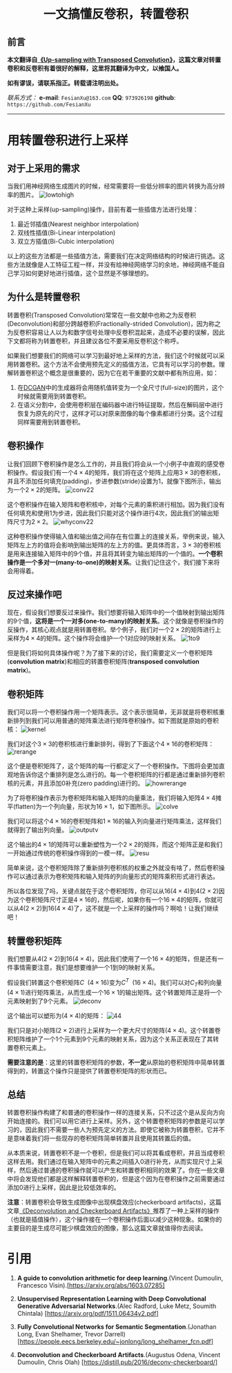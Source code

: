 <h1 align = "center">一文搞懂反卷积，转置卷积</h1>

## 前言
**本文翻译自[《Up-sampling with Transposed Convolution》](https://towardsdatascience.com/up-sampling-with-transposed-convolution-9ae4f2df52d0)，这篇文章对转置卷积和反卷积有着很好的解释，这里将其翻译为中文，以飨国人。**

**如有谬误，请联系指正。转载请注明出处。**

*联系方式：*
**e-mail**: `FesianXu@163.com`
**QQ**: `973926198`
**github**: `https://github.com/FesianXu`

*******************************************************

# 用转置卷积进行上采样

## 对于上采用的需求
当我们用神经网络生成图片的时候，经常需要将一些低分辨率的图片转换为高分辨率的图片。
![lowtohigh][lowtohigh]

对于这种上采样(up-sampling)操作，目前有着一些插值方法进行处理：

1. 最近邻插值(Nearest neighbor interpolation)
2. 双线性插值(Bi-Linear interpolation)
3. 双立方插值(Bi-Cubic interpolation)

以上的这些方法都是一些插值方法，需要我们在决定网络结构的时候进行挑选。这些方法就像是人工特征工程一样，并没有给神经网络学习的余地，神经网络不能自己学习如何更好地进行插值，这个显然是不够理想的。

## 为什么是转置卷积
转置卷积(Transposed Convolution)常常在一些文献中也称之为反卷积(Deconvolution)和部分跨越卷积(Fractionally-strided Convolution)，因为称之为反卷积容易让人以为和数字信号处理中反卷积混起来，造成不必要的误解，因此下文都将称为转置卷积，并且建议各位不要采用反卷积这个称呼。

如果我们想要我们的网络可以学习到最好地上采样的方法，我们这个时候就可以采用转置卷积。这个方法不会使用预先定义的插值方法，它具有可以学习的参数。理解转置卷积这个概念是很重要的，因为它在若干重要的文献中都有所应用，如：

1. 在[DCGAN]中的生成器将会用随机值转变为一个全尺寸(full-size)的图片，这个时候就需要用到转置卷积。
2. 在语义分割中，会使用卷积层在编码器中进行特征提取，然后在解码层中进行恢复为原先的尺寸，这样才可以对原来图像的每个像素都进行分类。这个过程同样需要用到转置卷积。

## 卷积操作
让我们回顾下卷积操作是怎么工作的，并且我们将会从一个小例子中直观的感受卷积操作。假设我们有一个$4 \times 4$的矩阵，我们将在这个矩阵上应用$3 \times 3$的卷积核，并且不添加任何填充(padding)，步进参数(stride)设置为1，就像下图所示，输出为一个$2 \times 2$的矩阵。
![conv22][conv22]

这个卷积操作在输入矩阵和卷积核中，对每个元素的乘积进行相加。因为我们没有任何填充和使用1为步进，因此我们只能对这个操作进行4次，因此我们的输出矩阵尺寸为$2 \times 2$。
![whyconv22][whyconv22]

这种卷积操作使得输入值和输出值之间存在有位置上的连接关系，举例来说，输入矩阵左上方的值将会影响到输出矩阵的左上方的值。更具体而言，$3 \times 3$的卷积核是用来连接输入矩阵中的9个值，并且将其转变为输出矩阵的一个值的。**一个卷积操作是一个多对一(many-to-one)的映射关系**。让我们记住这个，我们接下来将会用得着。

## 反过来操作吧
现在，假设我们想要反过来操作。我们想要将输入矩阵中的一个值映射到输出矩阵的9个值，**这将是一个一对多(one-to-many)的映射关系**。这个就像是卷积操作的反操作，其核心观点就是用转置卷积。举个例子，我们对一个$2 \times 2$的矩阵进行上采样为$4 \times 4$的矩阵。这个操作将会维护一个1对应9的映射关系。
![1to9][1to9]

但是我们将如何具体操作呢？为了接下来的讨论，我们需要定义一个卷积矩阵(**convolution matrix**)和相应的转置卷积矩阵(**transposed convolution matrix**)。

## 卷积矩阵
我们可以将一个卷积操作用一个矩阵表示。这个表示很简单，无非就是将卷积核重新排列到我们可以用普通的矩阵乘法进行矩阵卷积操作。如下图就是原始的卷积核：
![kernel][kernel]

我们对这个$3 \times 3$的卷积核进行重新排列，得到了下面这个$4 \times 16$的卷积矩阵：
![rerange][rerange]

这个便是卷积矩阵了，这个矩阵的每一行都定义了一个卷积操作。下图将会更加直观地告诉你这个重排列是怎么进行的。每一个卷积矩阵的行都是通过重新排列卷积核的元素，并且添加0补充(zero padding)进行的。
![howrerange][howrerange]

为了将卷积操作表示为卷积矩阵和输入矩阵的向量乘法，我们将输入矩阵$4 \times 4$摊平(flatten)为一个列向量，形状为$16 \times 1$，如下图所示。
![colve][colve]

我们可以将这个$4 \times 16$的卷积矩阵和$1 \times 16$的输入列向量进行矩阵乘法，这样我们就得到了输出列向量。
![outputv][outputv]

这个输出的$4 \times 1$的矩阵可以重新塑性为一个$2 \times 2$的矩阵，而这个矩阵正是和我们一开始通过传统的卷积操作得到的一模一样。
![resu][resu]

简单来说，这个卷积矩阵除了重新排列卷积核的权重之外就没有啥了，然后卷积操作可以通过表示为卷积矩阵和输入矩阵的列向量形式的矩阵乘积形式进行表达。

所以各位发现了吗，关键点就在于这个卷积矩阵，你可以从16($4 \times 4$)到4($2 \times 2$)因为这个卷积矩阵尺寸正是$4 \times 16$的，然后呢，如果你有一个$16 \times 4$的矩阵，你就可以从4($2 \times 2$)到16($4 \times 4$)了，这不就是一个上采样的操作吗？啊哈！让我们继续吧！

## 转置卷积矩阵
我们想要从4($2 \times 2$)到16($4 \times 4$)，因此我们使用了一个$16 \times 4$的矩阵，但是还有一件事情需要注意，我们是想要维护一个1到9的映射关系。

假设我们转置这个卷积矩阵$C \ \ (4 \times 16)$变为$C^T \ \ (16 \times 4)$。我们可以对$C_T$和列向量$(4 \times 1)$进行矩阵乘法，从而生成一个$16 \times 1$的输出矩阵。这个转置矩阵正是将一个元素映射到了9个元素。
![deconv][deconv]

这个输出可以塑形为$(4 \times 4)$的矩阵：
![44][44]

我们只是对小矩阵$(2 \times 2)$进行上采样为一个更大尺寸的矩阵$(4 \times 4)$。这个转置卷积矩阵维护了一个1个元素到9个元素的映射关系，因为这个关系正表现在了其转置卷积元素上。

**需要注意的是**：这里的转置卷积矩阵的参数，**不一定**从原始的卷积矩阵中简单转置得到的，转置这个操作只是提供了转置卷积矩阵的形状而已。


## 总结
转置卷积操作构建了和普通的卷积操作一样的连接关系，只不过这个是从反向方向开始连接的。我们可以用它进行上采样。另外，这个转置卷积矩阵的参数是可以学习的，因此我们不需要一些人为预先定义的方法。即使它被称为转置卷积，它并不是意味着我们将一些现存的卷积矩阵简单转置并且使用其转置后的值。

从本质来说，转置卷积不是一个卷积，但是我们可以将其看成卷积，并且当成卷积这样去用。我们通过在输入矩阵中的元素之间插入0进行补充，从而实现尺寸上采样，然后通过普通的卷积操作就可以产生和转置卷积相同的效果了。你在一些文章中将会发现他们都是这样解释转置卷积的，但是这个因为在卷积操作之前需要通过添加0进行上采样，因此是比较低效率的。

**注意**：转置卷积会导致生成图像中出现棋盘效应(checkerboard artifacts)，这篇文章[《Deconvolution and Checkerboard Artifacts》](https://distill.pub/2016/deconv-checkerboard/)推荐了一种上采样的操作（也就是插值操作），这个操作接在一个卷积操作后面以减少这种现象。如果你的主要目的是生成尽可能少棋盘效应的图像，那么这篇文章就值得你去阅读。



# 引用

1. **A guide to convolution arithmetic for deep learning**.(Vincent Dumoulin, Francesco Visin).[https://arxiv.org/abs/1603.07285]

2. **Unsupervised Representation Learning with Deep Convolutional Generative Adversarial Networks**.(Alec Radford, Luke Metz, Soumith Chintala)
[https://arxiv.org/pdf/1511.06434v2.pdf]

3. **Fully Convolutional Networks for Semantic Segmentation**.(Jonathan Long, Evan Shelhamer, Trevor Darrell)
[https://people.eecs.berkeley.edu/~jonlong/long_shelhamer_fcn.pdf]

4. **Deconvolution and Checkerboard Artifacts**.(Augustus Odena, Vincent Dumoulin, Chris Olah)
[https://distill.pub/2016/deconv-checkerboard/]


[DCGAN]: https://arxiv.org/pdf/1511.06434v2.pdf
[conv22]: ./imgs/conv22.png
[whyconv22]: ./imgs/whyconv22.png
[1to9]: ./imgs/1to9.png
[kernel]: ./imgs/kernel.png
[rerange]: ./imgs/rerange.png
[howrerange]: ./imgs/howrerange.png
[colve]: ./imgs/colve.png
[outputv]: ./imgs/outputv.png
[resu]: ./imgs/resu.png
[deconv]: ./imgs/deconv.png
[44]: ./imgs/44.png
[lowtohigh]: ./imgs/lowtohigh.png